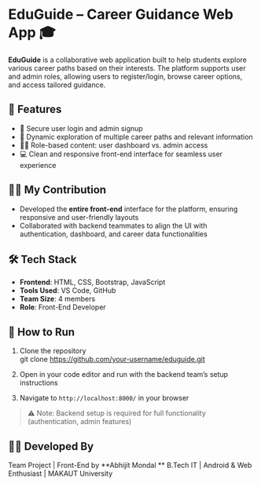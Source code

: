 # EduGuide – Career Guidance Web App 🎓

**EduGuide** is a collaborative web application built to help students explore various career paths based on their interests. The platform supports user and admin roles, allowing users to register/login, browse career options, and access tailored guidance.

## 🌟 Features

- 🔐 Secure user login and admin signup  
- 🎯 Dynamic exploration of multiple career paths and relevant information  
- 🧑‍💼 Role-based content: user dashboard vs. admin access  
- 💻 Clean and responsive front-end interface for seamless user experience  

## 👩‍💻 My Contribution

- Developed the **entire front-end** interface for the platform, ensuring responsive and user-friendly layouts  
- Collaborated with backend teammates to align the UI with authentication, dashboard, and career data functionalities  

## 🛠️ Tech Stack

- **Frontend**: HTML, CSS, Bootstrap, JavaScript  
- **Tools Used**: VS Code, GitHub  
- **Team Size**: 4 members  
- **Role**: Front-End Developer

## 📁 How to Run

1. Clone the repository  
   git clone https://github.com/your-username/eduguide.git

2. Open in your code editor and run with the backend team’s setup instructions

3. Navigate to `http://localhost:8000/` in your browser

> ⚠️ Note: Backend setup is required for full functionality (authentication, admin features)

## 🙋‍♀️ Developed By

Team Project | Front-End by **Abhijit Mondal **
B.Tech IT | Android & Web Enthusiast | MAKAUT University

